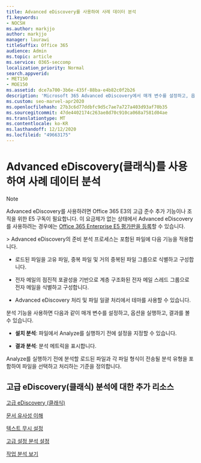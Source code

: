 ```yaml
---
title: Advanced eDiscovery를 사용하여 사례 데이터 분석
f1.keywords:
- NOCSH
ms.author: markjjo
author: markjjo
manager: laurawi
titleSuffix: Office 365
audience: Admin
ms.topic: article
ms.service: O365-seccomp
localization_priority: Normal
search.appverid:
- MET150
- MOE150
ms.assetid: dce7a700-3b6e-435f-88ba-e4b82c0f2b26
description: 'Microsoft 365 Advanced eDiscovery에서 매개 변수를 설정하고, 옵션을 실행하고, 결과를 볼 수 있는 분석 프로세스의 개요를 얻습니다. '
ms.custom: seo-marvel-apr2020
ms.openlocfilehash: 27b3c6d77ddbfc9d5c7ae7a727a403d93af70b35
ms.sourcegitcommit: 47de4402174c263ae8d70c910ca068a7581d04ae
ms.translationtype: MT
ms.contentlocale: ko-KR
ms.lasthandoff: 12/12/2020
ms.locfileid: "49663175"
---
```

# <a name="analyze-case-data-with-advanced-ediscovery-classic"></a>Advanced eDiscovery(클래식)를 사용하여 사례 데이터 분석

> [!NOTE]
> Advanced eDiscovery를 사용하려면 Office 365 E3의 고급 준수 추가 기능이나 조직을 위한 E5 구독이 필요합니다. 이 요금제가 없는 상태에서 Advanced eDiscovery를 사용하려는 경우에는 [Office 365 Enterprise E5 평가판을 등록](https://go.microsoft.com/fwlink/p/?LinkID=698279)할 수 있습니다. 
  
 \>  Advanced eDiscovery의 준비 분석 프로세스는 포함된 파일에 다음 기능을 적용합니다. 
  
- 로드된 파일을 고유 파일, 중복 파일 및 거의 중복된 파일 그룹으로 식별하고 구성합니다.
    
- 전자 메일의 점진적 포괄성을 기반으로 계층 구조화된 전자 메일 스레드 그룹으로 전자 메일을 식별하고 구성합니다.
    
- Advanced eDiscovery 처리 및 파일 일괄 처리에서 테마를 사용할 수 있습니다.
    
 분석 기능을 사용하면 다음과 같이 매개 변수를 설정하고, 옵션을 실행하고, 결과를 볼 수 있습니다. 
  
- **설치 분석**: 파일에서 Analyze를 실행하기 전에 설정을 지정할 수 있습니다.
    
- **결과 분석**: 분석 메트릭을 표시합니다. 
    
Analyze를 실행하기 전에 분석할 로드된 파일과 각 파일 형식이 전송될 분석 유형을 포함하여 파일을 선택하고 처리하는 기준을 정의합니다. 
  
## <a name="additional-resources-for-advanced-ediscovery-classic-analysis"></a>고급 eDiscovery(클래식) 분석에 대한 추가 리소스

[고급 eDiscovery (클래식)](office-365-advanced-ediscovery.md)
  
[문서 유사성 이해](understand-document-similarity-in-advanced-ediscovery.md)
  
[텍스트 무시 설정](set-ignore-text-in-advanced-ediscovery.md)
  
[고급 설정 분석 설정](set-analyze-advanced-settings-in-advanced-ediscovery.md)
  
[작업 분석 보기](view-analyze-results-in-advanced-ediscovery.md)

